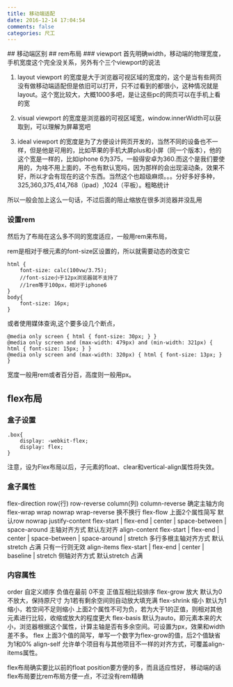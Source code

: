 ```yaml
---
title: 移动端适配
date: 2016-12-14 17:04:54
comments: false
categories: 尺工
---
```

<p></p>
<!-- more -->
## 移动端区别
## rem布局
### viewport
首先明确width，移动端的物理宽度，手机宽度这个完全没关系，另外有个三个viewport的说法

1. layout viewport 的宽度是大于浏览器可视区域的宽度的，这个是当有些网页没有做移动端适配但是依旧可以打开，只不过看到的都很小，这种情况就是layout。这个宽比较大，大概1000多吧，是让这些pc的网页可以在手机上看的宽

2. visual viewport 的宽度是浏览器的可视区域宽，window.innerWidth可以获取到，可以理解为屏幕宽吧

3. ideal viewport 的宽度是为了方便设计网页开发的，当然不同的设备也不一样，但是他是可用的，比如苹果的手机大屏plus和小屏（同一个版本），他的这个宽是一样的，比如iphone 6为375，一般得安卓为360.而这个是我们要使用的，为啥不用上面的，不也有默认宽吗，因为那样的会出现滚动条，效果不好，所以才会有现在的这个东西。当然这个也超级麻烦。。。分好多好多种，325,360,375,414,768（ipad）,1024（平板）。粗略统计

	<meta name="viewport" content="width=device-width,initial-scale=1.0,maximum-scale=1.0,minimum-scale=1.0,user-scalable=no">
所以一般会加上这么一句话，不过后面的阻止缩放在很多浏览器并没乱用

### 设置rem
然后为了布局在这么多不同的宽度适应，一般用rem来布局，

rem是相对于根元素的font-size区设置的，所以就需要动态的改变它
	
	html {
		font-size: calc(100vw/3.75);
		//font-size小于12px浏览器就不支持了
		//1rem等于100px，相对于iphone6
	}
	body{
		font-size: 16px;
	}
	
或者使用媒体查询,这个要多设几个断点，


	@media only screen { html { font-size: 30px; } }
	@media only screen and (max-width: 479px) and (min-width: 321px) { html { font-size: 15px; } }
	@media only screen and (max-width: 320px) { html { font-size: 13px; } }	


宽度一般用rem或者百分百，高度则一般用px。
## flex布局
### 盒子设置
	.box{
		display: -webkit-flex;
		display: flex;
	}
注意，设为Flex布局以后，子元素的float、clear和vertical-align属性将失效。

### 盒子属性
flex-direction row(行) row-reverse column(列) column-reverse 确定主轴方向
flex-wrap	wrap nowrap wrap-reverse  换不换行
flex-flow   上面2个属性简写 默认row nowrap
justify-content flex-start | flex-end | center | space-between | space-around 主轴对齐方式 默认左对齐
align-content flex-start | flex-end | center | space-between | space-around | stretch  多行多根主轴对齐方式 默认stretch 占满 只有一行则无效
align-items flex-start | flex-end | center | baseline | stretch 侧轴对齐方式  默认stretch 占满
### 内容属性
order  自定义顺序 负值在最前 0不变 正值互相比较排序
flex-grow   放大  默认为0 不放大，保持原尺寸 为1若有剩余空间则自动放大填充满 
flex-shrink  缩小  默认为1 缩小，若空间不足则缩小
上面2个属性不可为负，若为大于1的正值，则相对其他元素进行比较，收缩或放大的程度更大
flex-basis 默认为auto，即元素本来的大小，浏览器根据这个属性，计算主轴是否有多余空间。可设置为px，效果和width差不多。
flex 上面3个值的简写，单写一个数字为flex-grow的值，后2个值缺省为1和0%
align-self 允许单个项目有与其他项目不一样的对齐方式，可覆盖align-items属性。

flex布局确实要比以前的float position要方便的多，而且适应性好，
移动端的话 flex布局要比rem布局方便一点，不过没有rem精确





	
	
	
	
	
	
	
	